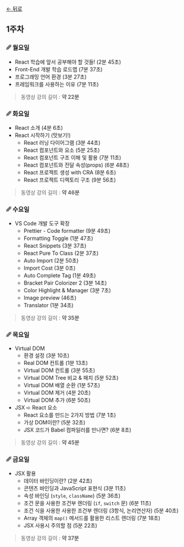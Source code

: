[← 뒤로](./README.md)

## 1주차


### ␥ 월요일

- React 학습에 앞서 공부해야 할 것들! (2분 45초)
- Front-End 개발 학습 로드맵 (7분 37초)
- 프로그래밍 언어 환경 (3분 27초)
- 프레임워크를 사용하는 이유 (7분 11초)

> 동영상 강의 길이 : <b>약 22분</b>



### ␥ 화요일

- React 소개 (4분 6초)
- React 시작하기 (맛보기!)
  - React 러닝 다이어그램 (3분 44초)
  - React 컴포넌트와 요소 (5분 25초)
  - React 컴포넌트 구조 이해 및 활용 (7분 11초)
  - React 컴포넌트와 전달 속성(props) (6분 48초)
  - React 프로젝트 생성 with CRA (8분 6초)
  - React 프로젝트 디렉토리 구조 (9분 56초)

> 동영상 강의 길이 : <b>약 46분</b>



### ␥ 수요일

- VS Code 개발 도구 확장 
  - Prettier - Code formatter (9분 49초)
  - Formatting Toggle (1분 47초)
  - React Snippets (3분 37초)
  - React Pure To Class (2분 37초)
  - Auto Import (2분 50초)
  - Import Cost (3분 0초)
  - Auto Complete Tag (1분 49초)
  - Bracket Pair Colorizer 2 (3분 14초)
  - Color Highlight & Manager (3분 7초)
  - Image preview (46초)
  - Translator (1분 34초)

> 동영상 강의 길이 : <b>약 35분</b>



### ␥ 목요일

- Virtual DOM
  - 환경 설정 (3분 10초)
  - Real DOM 컨트롤 (1분 13초)
  - Virtual DOM 컨트롤 (3분 55초)
  - Virtual DOM Tree 비교 & 패치 (5분 52초)
  - Virtual DOM 배열 순환 (1분 57초)
  - Virtual DOM 제거 (4분 20초)
  - Virtual DOM 추가 (6분 50초)
- JSX ➪ React 요소
  - React 요소를 만드는 2가지 방법 (7분 1초)
  - 가상 DOM이란? (5분 32초)
  - JSX 코드가 Babel 컴파일러를 만나면? (6분 8초)

> 동영상 강의 길이 : <b>약 45분</b>



### ␥ 금요일

- JSX 활용
  - 데이터 바인딩이란? (2분 42초)
  - 콘텐츠 바인딩과 JavaScript 표현식 (3분 11초)
  - 속성 바인딩 (`style`, `className`) (5분 36초)
  - 조건 문을 사용한 조건부 렌더링 (`if`, `switch` 문) (6분 11초)
  - 조건 식을 사용한 사용한 조건부 렌더링 (3항식, 논리연산자) (5분 40초)
  - Array 객체의 `map()` 메서드를 활용한 리스트 렌더링 (7분 18초)
  - JSX 사용시 주의할 점 (5분 22초)

> 동영상 강의 길이 : <b>약 37분</b>